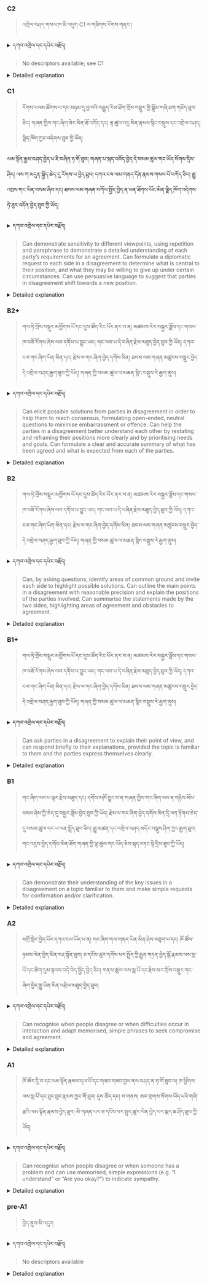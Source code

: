 ### C2
<!-- panels:start -->
<!-- div:left-panel -->

> འགྲེལ་བཤད་གསལ་ཁ་མི་འདུག C1 ལ་གཟིགས་རོགས་གནང་།


<details>
  <summary>དཀའ་འགྲེལ་དང་དཔེར་བརྗོད།</summary>

བདག་གིས་དེ་ལྷག་ཏུ་སྟབས་བདེའི་ཆ་ཤས་སུ་དབྱེ་རུ་བཅུག་པ་སྟེ།

1.སྐད་ཆ་དྭངས་ཤིང་གསལ་བ་སྟེ། འདིས་ཁྱོད་ཀྱིས་གོ་བདེ་ཤེས་སླ་བའི་ཐབས་ལ་བརྟེན་ནས་བཤད་ཆོག་པ་དང་འབྲི་ཆོག་པ་མཚོན་ ཁྱེད་ཀྱིས་དོན་སྙིང་ལྡན་པའི་ཚིག་བཀོལ་ནས་ཉན་མཁན་དང་ཀློག་པ་པོ་རྣམས་ལ་མཚོན་ན་རྙོག་འཛིང་ཆེན་པོ་མེད།
དཔེ་མཚོན་འདི་ལྟར། "དེ་རིང་གི་ནམ་མཁའ་ཧ་ཅང་སྔོ་"ཞེས་པ་ནི་སྟབས་བདེ་ཞིང་གསལ་བའི་ཚིག་གྲུབ་ཤིག་རེད།
</details>


<!-- div:right-panel -->

> No descriptors available; see C1



<details>

  <summary>Detailed explanation</summary>

Can deal tactfully with a disruptive participant, framing any remarks diplomatically in relation to the situation and cultural perceptions.
Can confidently take a firm but diplomatic stance over an issue of principle, while showing respect for the viewpoints of others.


</details>

<!-- panels:end -->




### C1
<!-- panels:start -->
<!-- div:left-panel -->

>  རོགས་པའམ་ཚོགས་པ་དང་མཉམ་དུ་བྱ་བའི་བརྒྱུད་རིམ་ཐོག་གྲོས་བསྡུར་གྱི་སྒྲོམ་གཞི་ཐག་གཅོད་ཐུབ་ཅིང། གཞན་གྱིས་གང་ཞིག་ཟེར་མིན་ཐོ་འགོད་དང། ལྟ་ཚུལ་འདྲ་མིན་རྣམས་སྙིང་བསྡུས་དང་འགྲེལ་བཤད། ལྗིད་ཁོག་ཀྱང་འདེགས་ཐུབ་ཀྱི་ཡོད།

ལམ་སྟོན་རྒྱས་བཤད་བྱེད་པ་ཇི་བཞིན་ཧ་གོ་ཐུབ།
གཞན་པ་སྐད་འབོད་བྱེད་དེ་བསམ་ཚུལ་གང་ཡོད་སོགས་དྲིས་ཤིང། ལས་ཀ་མདུན་སྐྱོད་ཆེད་དུ་རོགས་པ་བྱེད་ཐུབ།
དཀའ་ངལ་ལམ་གནད་དོན་རྣམས་གསལ་པོ་བཀོད་ཅིང། རྒྱུ་འབྲས་གང་ཡིན་བསམ་ཞིབ་དང། ཐབས་ལམ་གཞན་བཀོལ་སྤྱོད་བྱེད་ན་ཕན་ཐོགས་ཡོང་མིན་ལྗིད་ཁོག་འདེགས་ཏེ་ཟུར་འདོན་བྱེད་ཐུབ་ཀྱི་ཡོད།





<details>
  <summary>དཀའ་འགྲེལ་དང་དཔེར་བརྗོད།</summary>

བདག་གིས་དེ་ལྷག་ཏུ་སྟབས་བདེའི་ཆ་ཤས་སུ་དབྱེ་རུ་བཅུག་པ་སྟེ།

1.སྐད་ཆ་དྭངས་ཤིང་གསལ་བ་སྟེ། འདིས་ཁྱོད་ཀྱིས་གོ་བདེ་ཤེས་སླ་བའི་ཐབས་ལ་བརྟེན་ནས་བཤད་ཆོག་པ་དང་འབྲི་ཆོག་པ་མཚོན་ ཁྱེད་ཀྱིས་དོན་སྙིང་ལྡན་པའི་ཚིག་བཀོལ་ནས་ཉན་མཁན་དང་ཀློག་པ་པོ་རྣམས་ལ་མཚོན་ན་རྙོག་འཛིང་ཆེན་པོ་མེད།
དཔེ་མཚོན་འདི་ལྟར། "དེ་རིང་གི་ནམ་མཁའ་ཧ་ཅང་སྔོ་"ཞེས་པ་ནི་སྟབས་བདེ་ཞིང་གསལ་བའི་ཚིག་གྲུབ་ཤིག་རེད།
</details>

<!-- div:right-panel -->

>Can demonstrate sensitivity to different viewpoints, using repetition and paraphrase to demonstrate a detailed understanding of each party’s requirements for an agreement.
Can formulate a diplomatic request to each side in a disagreement to determine what is central to their position, and what they may be willing to give up under certain circumstances.
Can use persuasive language to suggest that parties in disagreement shift towards a new position.





<details>

  <summary>Detailed explanation</summary>

Let me break it down into simpler parts:

1. Clear and fluent language: This means that you can speak or write in a way that is easy to understand. You use words that make sense and are not too complicated for the listener or reader.
Example: "The sky is blue today" is a clear and simple sentence.

</details>

<!-- panels:end -->





### B2+
<!-- panels:start -->
<!-- div:left-panel -->

> གལ་ཏེ་གྲོས་བསྡུར་མགྱོགས་པོ་དང་དུས་ཚོད་རིང་པོར་ནར་བ་ན། མཚམས་རེར་བསྐྱར་ཟློས་དང་གསལ་ཁ་བཟོ་རོགས་ཞེས་ལབ་དགོས་པ་བྱུང་ཡང། གང་ལབ་པ་དེ་བཞིན་རྗེས་མཐུད་བྱེད་ཐུབ་ཀྱི་ཡོད། 
དཀའ་ངལ་གང་ཞིག་ཡིན་མིན་དང། རྗེས་ལ་གང་ཞིག་བྱེད་དགོས་མིན། ཐབས་ལམ་གཞན་མཚུངས་བསྡུར་བྱེད་དེ་འགྲེལ་བཤད་རྒྱག་ཐུབ་ཀྱི་ཡོད།
གཞན་གྱི་བསམ་ཚུལ་ལ་མཆན་སྙིང་བསྡུས་རེ་རྒྱག་ནུས།




<details>
  <summary>དཀའ་འགྲེལ་དང་དཔེར་བརྗོད།</summary>

བདག་གིས་དེ་ལྷག་ཏུ་སྟབས་བདེའི་ཆ་ཤས་སུ་དབྱེ་རུ་བཅུག་པ་སྟེ།

1.སྐད་ཆ་དྭངས་ཤིང་གསལ་བ་སྟེ། འདིས་ཁྱོད་ཀྱིས་གོ་བདེ་ཤེས་སླ་བའི་ཐབས་ལ་བརྟེན་ནས་བཤད་ཆོག་པ་དང་འབྲི་ཆོག་པ་མཚོན་ ཁྱེད་ཀྱིས་དོན་སྙིང་ལྡན་པའི་ཚིག་བཀོལ་ནས་ཉན་མཁན་དང་ཀློག་པ་པོ་རྣམས་ལ་མཚོན་ན་རྙོག་འཛིང་ཆེན་པོ་མེད།
དཔེ་མཚོན་འདི་ལྟར། "དེ་རིང་གི་ནམ་མཁའ་ཧ་ཅང་སྔོ་"ཞེས་པ་ནི་སྟབས་བདེ་ཞིང་གསལ་བའི་ཚིག་གྲུབ་ཤིག་རེད།
</details>

<!-- div:right-panel -->

> Can elicit possible solutions from parties in disagreement in order to help them to reach consensus, formulating open-ended, neutral questions to minimise embarrassment or offence.
Can help the parties in a disagreement better understand each other by restating and reframing their positions more clearly and by prioritising needs and goals.
Can formulate a clear and accurate summary of what has been agreed and what is expected from each of the parties.






<details>

  <summary>Detailed explanation</summary>

Let me break it down into simpler parts:

1. Clear and fluent language: This means that you can speak or write in a way that is easy to understand. You use words that make sense and are not too complicated for the listener or reader.
Example: "The sky is blue today" is a clear and simple sentence.

</details>

<!-- panels:end -->







### B2
<!-- panels:start -->
<!-- div:left-panel -->

> གལ་ཏེ་གྲོས་བསྡུར་མགྱོགས་པོ་དང་དུས་ཚོད་རིང་པོར་ནར་བ་ན། མཚམས་རེར་བསྐྱར་ཟློས་དང་གསལ་ཁ་བཟོ་རོགས་ཞེས་ལབ་དགོས་པ་བྱུང་ཡང། གང་ལབ་པ་དེ་བཞིན་རྗེས་མཐུད་བྱེད་ཐུབ་ཀྱི་ཡོད། 
དཀའ་ངལ་གང་ཞིག་ཡིན་མིན་དང། རྗེས་ལ་གང་ཞིག་བྱེད་དགོས་མིན། ཐབས་ལམ་གཞན་མཚུངས་བསྡུར་བྱེད་དེ་འགྲེལ་བཤད་རྒྱག་ཐུབ་ཀྱི་ཡོད།
གཞན་གྱི་བསམ་ཚུལ་ལ་མཆན་སྙིང་བསྡུས་རེ་རྒྱག་ནུས།




<details>
  <summary>དཀའ་འགྲེལ་དང་དཔེར་བརྗོད།</summary>

བདག་གིས་དེ་ལྷག་ཏུ་སྟབས་བདེའི་ཆ་ཤས་སུ་དབྱེ་རུ་བཅུག་པ་སྟེ།

1.སྐད་ཆ་དྭངས་ཤིང་གསལ་བ་སྟེ། འདིས་ཁྱོད་ཀྱིས་གོ་བདེ་ཤེས་སླ་བའི་ཐབས་ལ་བརྟེན་ནས་བཤད་ཆོག་པ་དང་འབྲི་ཆོག་པ་མཚོན་ ཁྱེད་ཀྱིས་དོན་སྙིང་ལྡན་པའི་ཚིག་བཀོལ་ནས་ཉན་མཁན་དང་ཀློག་པ་པོ་རྣམས་ལ་མཚོན་ན་རྙོག་འཛིང་ཆེན་པོ་མེད།
དཔེ་མཚོན་འདི་ལྟར། "དེ་རིང་གི་ནམ་མཁའ་ཧ་ཅང་སྔོ་"ཞེས་པ་ནི་སྟབས་བདེ་ཞིང་གསལ་བའི་ཚིག་གྲུབ་ཤིག་རེད།
</details>

<!-- div:right-panel -->

> Can, by asking questions, identify areas of common ground and invite each side to highlight possible solutions.
Can outline the main points in a disagreement with reasonable precision and explain the positions of the parties involved.
Can summarise the statements made by the two sides, highlighting areas of agreement and obstacles to agreement.




<details>

  <summary>Detailed explanation</summary>

Let me break it down into simpler parts:

1. Clear and fluent language: This means that you can speak or write in a way that is easy to understand. You use words that make sense and are not too complicated for the listener or reader.
Example: "The sky is blue today" is a clear and simple sentence.

</details>

<!-- panels:end -->






### B1+
<!-- panels:start -->
<!-- div:left-panel -->

> གལ་ཏེ་གྲོས་བསྡུར་མགྱོགས་པོ་དང་དུས་ཚོད་རིང་པོར་ནར་བ་ན། མཚམས་རེར་བསྐྱར་ཟློས་དང་གསལ་ཁ་བཟོ་རོགས་ཞེས་ལབ་དགོས་པ་བྱུང་ཡང། གང་ལབ་པ་དེ་བཞིན་རྗེས་མཐུད་བྱེད་ཐུབ་ཀྱི་ཡོད། 
དཀའ་ངལ་གང་ཞིག་ཡིན་མིན་དང། རྗེས་ལ་གང་ཞིག་བྱེད་དགོས་མིན། ཐབས་ལམ་གཞན་མཚུངས་བསྡུར་བྱེད་དེ་འགྲེལ་བཤད་རྒྱག་ཐུབ་ཀྱི་ཡོད།
གཞན་གྱི་བསམ་ཚུལ་ལ་མཆན་སྙིང་བསྡུས་རེ་རྒྱག་ནུས།




<details>
  <summary>དཀའ་འགྲེལ་དང་དཔེར་བརྗོད།</summary>

བདག་གིས་དེ་ལྷག་ཏུ་སྟབས་བདེའི་ཆ་ཤས་སུ་དབྱེ་རུ་བཅུག་པ་སྟེ།

1.སྐད་ཆ་དྭངས་ཤིང་གསལ་བ་སྟེ། འདིས་ཁྱོད་ཀྱིས་གོ་བདེ་ཤེས་སླ་བའི་ཐབས་ལ་བརྟེན་ནས་བཤད་ཆོག་པ་དང་འབྲི་ཆོག་པ་མཚོན་ ཁྱེད་ཀྱིས་དོན་སྙིང་ལྡན་པའི་ཚིག་བཀོལ་ནས་ཉན་མཁན་དང་ཀློག་པ་པོ་རྣམས་ལ་མཚོན་ན་རྙོག་འཛིང་ཆེན་པོ་མེད།
དཔེ་མཚོན་འདི་ལྟར། "དེ་རིང་གི་ནམ་མཁའ་ཧ་ཅང་སྔོ་"ཞེས་པ་ནི་སྟབས་བདེ་ཞིང་གསལ་བའི་ཚིག་གྲུབ་ཤིག་རེད།
</details>

<!-- div:right-panel -->

> Can ask parties in a disagreement to explain their point of view, and can respond briefly to their explanations, provided the topic is familiar to them and the parties express themselves clearly.




<details>

  <summary>Detailed explanation</summary>

Let me break it down into simpler parts:

1. Clear and fluent language: This means that you can speak or write in a way that is easy to understand. You use words that make sense and are not too complicated for the listener or reader.
Example: "The sky is blue today" is a clear and simple sentence.

</details>

<!-- panels:end -->



### B1
<!-- panels:start -->
<!-- div:left-panel -->

> གང་ཞིག་ལབ་པ་ལྟར་རྗེས་མཐུད་དང། དགོས་མཁོ་བྱུང་བ་ན་གཞན་གྱིས་གང་ཞིག་ལབ་ན་གཉིས་མོས་བསམ་ཤེས་ཀྱི་ཆེད་དུ་བསྐྱར་ཟློས་བྱེད་ཐུབ་ཀྱི་ཡོད།
རྗེས་ལ་གང་ཞིག་བྱེད་དགོས་མིན་དྲི་ལན་རྟོགས་ཆེད་དུ་བསམ་ཚུལ་དང་ཡ་ལན་སྤྲོད་ཐུབ་ཅིང། རྒྱུ་མཚན་དང་འགྲེལ་བཤད་མདོར་བསྡུས་ཤིག་ཀྱང་རྒྱག་ཐུབ།
གང་འདྲས་བྱེད་དགོས་མིན་ཐོག་གཞན་གྱི་ལྟ་ཚུལ་གང་ཡོད་ཅེས་སྐད་བཏང་སྟེ་དྲིས་ཐུབ་ཀྱི་ཡོད། 
 



<details>
  <summary>དཀའ་འགྲེལ་དང་དཔེར་བརྗོད།</summary>

བདག་གིས་དེ་ལྷག་ཏུ་སྟབས་བདེའི་ཆ་ཤས་སུ་དབྱེ་རུ་བཅུག་པ་སྟེ།

1.སྐད་ཆ་དྭངས་ཤིང་གསལ་བ་སྟེ། འདིས་ཁྱོད་ཀྱིས་གོ་བདེ་ཤེས་སླ་བའི་ཐབས་ལ་བརྟེན་ནས་བཤད་ཆོག་པ་དང་འབྲི་ཆོག་པ་མཚོན་ ཁྱེད་ཀྱིས་དོན་སྙིང་ལྡན་པའི་ཚིག་བཀོལ་ནས་ཉན་མཁན་དང་ཀློག་པ་པོ་རྣམས་ལ་མཚོན་ན་རྙོག་འཛིང་ཆེན་པོ་མེད།
དཔེ་མཚོན་འདི་ལྟར། "དེ་རིང་གི་ནམ་མཁའ་ཧ་ཅང་སྔོ་"ཞེས་པ་ནི་སྟབས་བདེ་ཞིང་གསལ་བའི་ཚིག་གྲུབ་ཤིག་རེད།
</details>

<!-- div:right-panel -->

> Can demonstrate their understanding of the key issues in a disagreement on a topic familiar to them and make simple requests for confirmation and/or clarification.





<details>

  <summary>Detailed explanation</summary>

Let me break it down into simpler parts:

1. Clear and fluent language: This means that you can speak or write in a way that is easy to understand. You use words that make sense and are not too complicated for the listener or reader.
Example: "The sky is blue today" is a clear and simple sentence.

</details>

<!-- panels:end -->





### A2
<!-- panels:start -->
<!-- div:left-panel -->

> བགྲོ་གླེང་བྱེད་པོར་དཀའ་ངལ་ཡོད་པ་ན། གང་ཞིག་གལ་གནད་ཡིན་མིན་ཤེས་བཅུག་པ་དང། ཁོ་ཚོས་ཉམས་ལེན་བྱེད་མིན་བརྡ་སྟོན་ཐུབ།
ཅ་དངོས་ཚུར་དགོས་ཕར་སྤྲོད་ཀྱི་རྒྱུན་གཏན་བྱེད་སྒོ་རྣམས་ལས་སླ་པོ་དང་ཚིག་དུམ་སྟབས་བདེ་བེད་སྤྱོད་བྱེད་ཅིང།  གནས་ཚུལ་ལས་སླ་པོ་དང་རྗེས་མར་གྲོས་བསྡུར་གང་ཞིག་བྱེད་རྒྱུ་ཡིན་མིན་འབྲེལ་མཐུད་བྱེད་ཐུབ།

  


<details>
  <summary>དཀའ་འགྲེལ་དང་དཔེར་བརྗོད།</summary>

བདག་གིས་དེ་ལྷག་ཏུ་སྟབས་བདེའི་ཆ་ཤས་སུ་དབྱེ་རུ་བཅུག་པ་སྟེ།

1.སྐད་ཆ་དྭངས་ཤིང་གསལ་བ་སྟེ། འདིས་ཁྱོད་ཀྱིས་གོ་བདེ་ཤེས་སླ་བའི་ཐབས་ལ་བརྟེན་ནས་བཤད་ཆོག་པ་དང་འབྲི་ཆོག་པ་མཚོན་ ཁྱེད་ཀྱིས་དོན་སྙིང་ལྡན་པའི་ཚིག་བཀོལ་ནས་ཉན་མཁན་དང་ཀློག་པ་པོ་རྣམས་ལ་མཚོན་ན་རྙོག་འཛིང་ཆེན་པོ་མེད།
དཔེ་མཚོན་འདི་ལྟར། "དེ་རིང་གི་ནམ་མཁའ་ཧ་ཅང་སྔོ་"ཞེས་པ་ནི་སྟབས་བདེ་ཞིང་གསལ་བའི་ཚིག་གྲུབ་ཤིག་རེད།
</details>

<!-- div:right-panel -->

> Can recognise when people disagree or when difficulties occur in interaction and adapt memorised, simple phrases to seek compromise and agreement.




<details>

  <summary>Detailed explanation</summary>

Let me break it down into simpler parts:

1. Clear and fluent language: This means that you can speak or write in a way that is easy to understand. You use words that make sense and are not too complicated for the listener or reader.
Example: "The sky is blue today" is a clear and simple sentence.

</details>

<!-- panels:end -->




### A1
<!-- panels:start -->
<!-- div:left-panel -->

>ཁོ་ཚོར་དྲི་བ་དང་ལམ་སྟོན་རྣམས་དལ་པོ་དང་གཟབ་གཟབ་བྱས་ནས་བཤད་ན་ཧ་གོ་ཐུབ་ལ། ཁ་ཕྱོགས་ལས་སླ་པོ་དང་ཐུང་ཐུང་རྣམས་ཀྱང་གོ་ཐུབ། 
དུས་ཚོད་དང། ས་གནས། ཨང་གྲགས་སོགས་ཡོད་པའི་གཞི་རྩའི་ལམ་སྟོན་རྣམས་བྱེད་ཐུབ། 
མི་གཞན་པར་ཅ་དངོས་ཕར་སྤྲད་ཚུར་ལེན་བྱེད་པར་སྐད་ཆ་ཤོད་ཐུབ་ཀྱི་ཡོད། 

 
<details>
  <summary>དཀའ་འགྲེལ་དང་དཔེར་བརྗོད།</summary>

བདག་གིས་དེ་ལྷག་ཏུ་སྟབས་བདེའི་ཆ་ཤས་སུ་དབྱེ་རུ་བཅུག་པ་སྟེ།

1.སྐད་ཆ་དྭངས་ཤིང་གསལ་བ་སྟེ། འདིས་ཁྱོད་ཀྱིས་གོ་བདེ་ཤེས་སླ་བའི་ཐབས་ལ་བརྟེན་ནས་བཤད་ཆོག་པ་དང་འབྲི་ཆོག་པ་མཚོན་ ཁྱེད་ཀྱིས་དོན་སྙིང་ལྡན་པའི་ཚིག་བཀོལ་ནས་ཉན་མཁན་དང་ཀློག་པ་པོ་རྣམས་ལ་མཚོན་ན་རྙོག་འཛིང་ཆེན་པོ་མེད།
དཔེ་མཚོན་འདི་ལྟར། "དེ་རིང་གི་ནམ་མཁའ་ཧ་ཅང་སྔོ་"ཞེས་པ་ནི་སྟབས་བདེ་ཞིང་གསལ་བའི་ཚིག་གྲུབ་ཤིག་རེད།
</details>

<!-- div:right-panel -->

> Can recognise when people disagree or when someone has a problem and can use memorised, simple expressions (e.g. “I understand” or “Are you okay?”) to indicate sympathy.

<details>

  <summary>Detailed explanation</summary>

Let me break it down into simpler parts:

1. Can communicate very basic information about personal details in a simple way.

</details>

<!-- panels:end -->




### pre-A1
<!-- panels:start -->
<!-- div:left-panel -->

> བྱེད་ནུས་མི་འདུག

<details>
  <summary>དཀའ་འགྲེལ་དང་དཔེར་བརྗོད།</summary>

བདག་གིས་དེ་ལྷག་ཏུ་སྟབས་བདེའི་ཆ་ཤས་སུ་དབྱེ་རུ་བཅུག་པ་སྟེ།

1.སྐད་ཆ་དྭངས་ཤིང་གསལ་བ་སྟེ། འདིས་ཁྱོད་ཀྱིས་གོ་བདེ་ཤེས་སླ་བའི་ཐབས་ལ་བརྟེན་ནས་བཤད་ཆོག་པ་དང་འབྲི་ཆོག་པ་མཚོན་ ཁྱེད་ཀྱིས་དོན་སྙིང་ལྡན་པའི་ཚིག་བཀོལ་ནས་ཉན་མཁན་དང་ཀློག་པ་པོ་རྣམས་ལ་མཚོན་ན་རྙོག་འཛིང་ཆེན་པོ་མེད།
དཔེ་མཚོན་འདི་ལྟར། "དེ་རིང་གི་ནམ་མཁའ་ཧ་ཅང་སྔོ་"ཞེས་པ་ནི་སྟབས་བདེ་ཞིང་གསལ་བའི་ཚིག་གྲུབ་ཤིག་རེད།
</details>

<!-- div:right-panel -->

> No descriptors available

<details>

  <summary>Detailed explanation</summary>

Let me break it down into simpler parts:

1. Can communicate very basic information about personal details in a simple way.

</details>

<!-- panels:end -->

